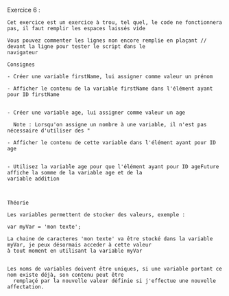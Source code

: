 Exercice 6 :

    Cet exercice est un exercice à trou, tel quel, le code ne fonctionnera pas, il faut remplir les espaces laissés vide

    Vous pouvez commenter les lignes non encore remplie en plaçant // devant la ligne pour tester le script dans le
    navigateur

    Consignes

    - Créer une variable firstName, lui assigner comme valeur un prénom 

    - Afficher le contenu de la variable firstName dans l'élément ayant pour ID firstName


    - Créer une variable age, lui assigner comme valeur un age 

      Note : Lorsqu'on assigne un nombre à une variable, il n'est pas nécessaire d'utiliser des "

    - Afficher le contenu de cette variable dans l'élément ayant pour ID age


    - Utilisez la variable age pour que l'élément ayant pour ID ageFuture affiche la somme de la variable age et de la
    variable addition



    Théorie

    Les variables permettent de stocker des valeurs, exemple :

    var myVar = 'mon texte';

    La chaine de caracteres 'mon texte' va être stocké dans la variable myVar, je peux désormais acceder à cette valeur
    à tout moment en utilisant la variable myVar


    Les noms de variables doivent être uniques, si une variable portant ce nom existe déjà, son contenu peut être
      remplaçé par la nouvelle valeur définie si j'effectue une nouvelle affectation.